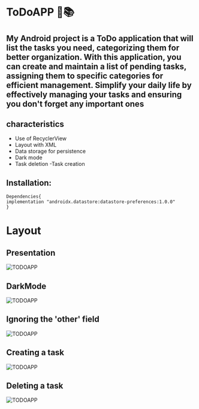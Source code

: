 # ToDoAPP 📑📚 

## My Android project is a ToDo application that will list the tasks you need, categorizing them for better organization. With this application, you can create and maintain a list of pending tasks, assigning them to specific categories for efficient management. Simplify your daily life by effectively managing your tasks and ensuring you don't forget any important ones



## characteristics

- Use of RecyclerView
- Layout with XML
- Data storage for persistence
- Dark mode
- Task deletion
 -Task creation



## Installation:

```
Dependencies{
implementation "androidx.datastore:datastore-preferences:1.0.0"
}
```


# Layout

## Presentation
![TODOAPP]( app/src/main/res/images/todo-1.png)

## DarkMode
![TODOAPP](app/src/main/res/images/TODO-dark.png)
## Ignoring the 'other' field
![TODOAPP](app/src/main/res/images/todo-caso-de-uso.png)
## Creating a task
![TODOAPP](app/src/main/res/images/todo-caso-de-uso-2.png)

## Deleting a task
![TODOAPP](app/src/main/res/images/todo-caso-de-uso-2.png)